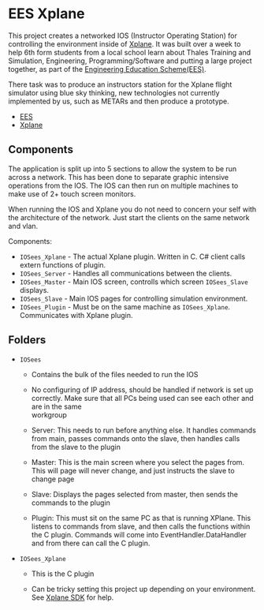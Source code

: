 # EES Xplane

This project creates a networked IOS (Instructor Operating Station) for controlling the environment inside of [Xplane](http://www.x-plane.com/index_desktop.html). It was built over a week to help 6th form students from a local school learn about Thales Training and Simulation, Engineering, Programming/Software and putting a large project together, as part of the [Engineering Education Scheme(EES)](http://www.engineering-education.org.uk/).

There task was to produce an instructors station for the Xplane flight simulator using blue sky thinking, new technologies not currently implemented by us, such as METARs and then produce a prototype.

* [EES](http://www.engineering-education.org.uk/)
* [Xplane](http://www.x-plane.com)

## Components

The application is split up into 5 sections to allow the system to be run across a network. This has been done to separate graphic intensive operations from the IOS. The IOS can then run on multiple machines to make use of 2+ touch screen monitors.

When running the IOS and Xplane you do not need to concern your self with the architecture of the network. Just start the clients on the same network and vlan.

Components:

* `IOSees_Xplane` - The actual Xplane plugin. Written in C. C# client calls extern functions of plugin.
* `IOSees_Server` - Handles all communications between the clients.
* `IOSees_Master` - Main IOS screen, controlls which screen `IOSees_Slave` displays.
* `IOSees_Slave`  - Main IOS pages for controlling simulation environment.
* `IOSees_Plugin` - Must be on the same machine as `IOSees_Xplane`. Communicates with Xplane plugin.


Folders
-------

* `IOSees`

	- Contains the bulk of the files needed to run the IOS

	- No configuring of IP address, should be handled if network is set up correctly. 
          Make sure that all PCs being used can see each other and are in the same           
          workgroup

	- Server: This needs to run before anything else. It handles commands from main, passes commands onto the slave, then handles calls from the slave to the plugin

	- Master: This is the main screen where you select the pages from. This will page will never change, and just instructs the slave to change page

	- Slave:  Displays the pages selected from master, then sends the commands to the plugin

	- Plugin: This must sit on the same PC as that is running XPlane. This listens to commands from slave, and then calls the functions within the C plugin. Commands will come into EventHandler.DataHandler and from there can call the C plugin.

* `IOSees_Xplane`

	- This is the C plugin
	
	- Can be tricky setting this project up depending on your environment. See [Xplane SDK](http://www.xsquawkbox.net/xpsdk/mediawiki/Main_Page) for help.
